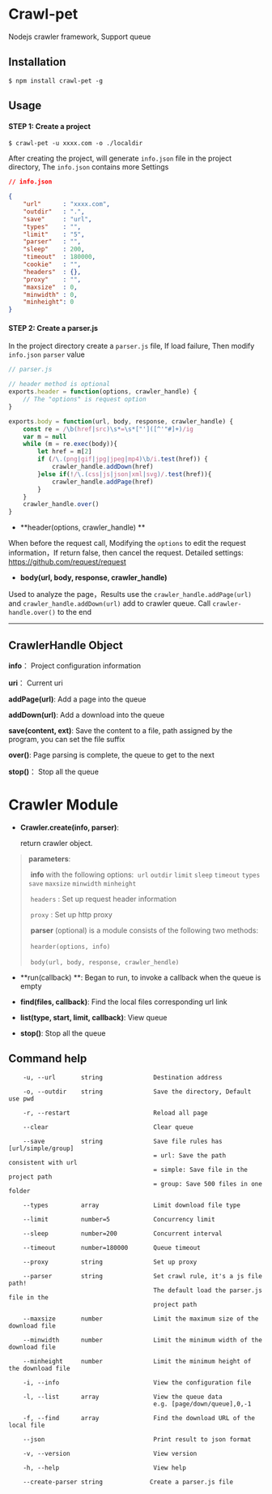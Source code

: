 # Crawl-pet

Nodejs crawler framework, Support queue

## Installation

```shell
$ npm install crawl-pet -g
```

## Usage

#### STEP 1: Create a project

```shell
$ crawl-pet -u xxxx.com -o ./localdir
```

After creating the project, will generate `info.json` file in the project directory, The `info.json` contains more Settings

```json
// info.json

{
    "url"      : "xxxx.com",
    "outdir"   : ".",
    "save"     : "url",
    "types"    : "",
    "limit"    : "5",
    "parser"   : "",
    "sleep"    : 200,
    "timeout"  : 180000,
  	"cookie"   : "",
    "headers"  : {},
    "proxy"    : "",
    "maxsize"  : 0,
    "minwidth" : 0,
    "minheight": 0
}
```

#### STEP 2: Create a parser.js

In the project directory create a `parser.js` file, If load failure,  Then modify `info.json` `parser` value

```javascript
// parser.js

// header method is optional
exports.header = function(options, crawler_handle) {
	// The "options" is request option
}

exports.body = function(url, body, response, crawler_handle) {
	const re = /\b(href|src)\s*=\s*["']([^'"#]+)/ig
	var m = null
	while (m = re.exec(body)){
		let href = m[2]
		if (/\.(png|gif|jpg|jpeg|mp4)\b/i.test(href)) {
			crawler_handle.addDown(href)
		}else if(!/\.(css|js|json|xml|svg)/.test(href)){
			crawler_handle.addPage(href)
		}
	}
	crawler_handle.over()
}
```

* **header(options, crawler_handle) **  

When before the request call,  Modifying the `options` to edit the request information，If return false, then cancel the request. Detailed settings: https://github.com/request/request

* **body(url, body, response, crawler_handle)** 

Used to analyze the page，Results use the `crawler_handle.addPage(url)`  and `crawler_handle.addDown(url)`  add to crawler queue. Call `crawler-handle.over()` to the end

----

## CrawlerHandle Object

**info**：                             Project configuration information

**uri**：                               Current uri                               

**addPage(url)**:               Add a page into the queue

**addDown(url)**:              Add a download into the queue

**save(content, ext)**:      Save the content to a file, path assigned by the program, you can set the file suffix

**over()**:                             Page parsing is complete, the queue to get to the next

**stop()**：                          Stop all the queue



# Crawler Module

- **Crawler.create(info, parser)**: 

  return crawler object.

> **parameters**:
>
> ​     **info**  with the following options:
> ​         `url`   `outdir`   `limit`   `sleep`   `timeout`   `types`   `save`  `maxsize`   `minwidth`   `minheight`
>
> ​         `headers` : Set up request header information
>
> ​        `proxy` : Set up http proxy
>
> ​    **parser** (optional) is a module consists of the following two methods:
>
> ​       `hearder(options, info)` 
>
> ​      `body(url, body, response, crawler_hendle)`

- **run(callback) **:                                    Began to run, to invoke a callback when the queue is empty

- **find(files, callback)**:                          Find the local files corresponding url link

- **list(type, start, limit, callback)**:    View queue

- **stop()**:                                                  Stop all the queue



## Command help

```
    -u, --url       string              Destination address
    
    -o, --outdir    string              Save the directory, Default use pwd
    
    -r, --restart                       Reload all page
    
    --clear                             Clear queue
    
    --save          string              Save file rules has [url/simple/group]
                                        = url: Save the path consistent with url
                                        = simple: Save file in the project path
                                        = group: Save 500 files in one folder
                                        
    --types         array               Limit download file type
    
    --limit         number=5            Concurrency limit
    
    --sleep         number=200          Concurrent interval
    
    --timeout       number=180000       Queue timeout
    
    --proxy         string              Set up proxy
    
    --parser        string              Set crawl rule, it's a js file path!
                                        The default load the parser.js file in the 
                                        project path
                                        
    --maxsize       number              Limit the maximum size of the download file
    
    --minwidth      number              Limit the minimum width of the download file
    
    --minheight     number              Limit the minimum height of the download file
    
    -i, --info                          View the configuration file
    
    -l, --list      array               View the queue data 
                                        e.g. [page/down/queue],0,-1
    
    -f, --find      array               Find the download URL of the local file
    
    --json                              Print result to json format
    
    -v, --version                       View version
    
    -h, --help                          View help
    
    --create-parser string             Create a parser.js file
    
```









